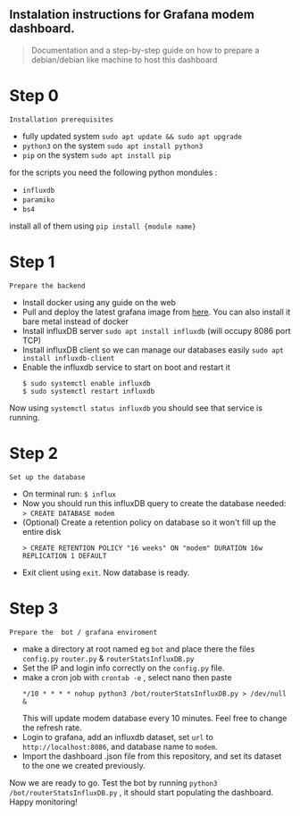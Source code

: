 ## Instalation instructions for Grafana modem dashboard.
> Documentation and a step-by-step guide on how to prepare a debian/debian like machine to host this dashboard
# Step 0
	Installation prerequisites
*  fully updated system `sudo apt update && sudo apt upgrade`
* `python3` on the system `sudo apt install python3`
* `pip` on the system `sudo apt install pip`
	
for the scripts you need the following python mondules : 
* `influxdb`
* `paramiko`
* `bs4`

install all of them using `pip install {module name}`
# Step 1 	
	Prepare the backend
* Install docker using any guide on the web 
* Pull and deploy the latest grafana image from [here](https://hub.docker.com/r/grafana/grafana). You can also install it bare metal instead of docker 
* Install influxDB server `sudo apt install influxdb` (will occupy 8086 port TCP)
* Install influxDB client so we can manage our databases easily `sudo apt install influxdb-client`
* Enable the influxdb service to start on boot and restart it 
   ```
   $ sudo systemctl enable influxdb
   $ sudo systemctl restart influxdb
   ```
Now using `systemctl status influxdb` you should see that service is running.

# Step 2
    Set up the database

* On terminal run:
```$ influx```
* Now you should run this influxDB query to create the database needed:
```> CREATE DATABASE modem```
* (Optional) Create a retention policy on database so it won't fill up the entire disk
  ```
  > CREATE RETENTION POLICY "16 weeks" ON "modem" DURATION 16w REPLICATION 1 DEFAULT
  ```
* Exit client using `exit`. Now database is ready.

# Step 3 
    Prepare the  bot / grafana enviroment 
* make a directory at root named eg `bot`   and place there the files `config.py` `router.py` &  `routerStatsInfluxDB.py`
*  Set the IP and login info correctly on the `config.py` file. 
* make a cron job with `crontab -e` , select nano then paste
    ```
    */10 * * * * nohup python3 /bot/routerStatsInfluxDB.py > /dev/null &
    ```
  This will update modem database every 10 minutes. Feel free to change the refresh rate.
* Login to grafana, add an influxdb dataset, set `url` to `http://localhost:8086`, and database name to `modem`.
* Import the dashboard .json file from this repository, and set its dataset to the one we created previously. 

Now we are ready to go. Test the bot by running `python3 /bot/routerStatsInfluxDB.py` , it should start populating the dashboard. Happy monitoring!